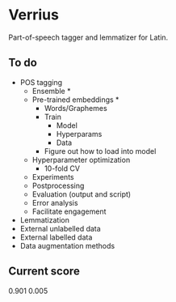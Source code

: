 # Verrius

Part-of-speech tagger and lemmatizer for Latin.

## To do
- POS tagging
    - Ensemble *
    - Pre-trained embeddings *
        - Words/Graphemes
        - Train
            - Model
            - Hyperparams
            - Data
        - Figure out how to load into model
    - Hyperparameter optimization
        - 10-fold CV
    - Experiments
    - Postprocessing
    - Evaluation (output and script)
    - Error analysis
    - Facilitate engagement
- Lemmatization
- External unlabelled data
- External labelled data
- Data augmentation methods

## Current score
0.901 0.005